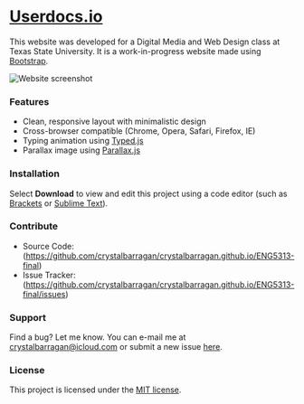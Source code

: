 # [Userdocs.io](http://crystalbarragan.github.io/ENG5313-final)

This website was developed for a Digital Media and Web Design class at Texas State University. It is a work-in-progress website made using [Bootstrap](http://getbootstrap.com).

![Website screenshot](http://crystalbarragan.github.io/ENG5313-final/assets/userdocsreadme.gif "Userdocs Website Screenshot")

### Features

- Clean, responsive layout with minimalistic design
- Cross-browser compatible (Chrome, Opera, Safari, Firefox, IE)
- Typing animation using [Typed.js](https://github.com/mattboldt/typed.js/)
- Parallax image using [Parallax.js](https://github.com/pixelcog/parallax.js/)

### Installation
Select **Download** to view and edit this project using a code editor (such as [Brackets](http://brackets.io) or [Sublime Text](http://www.sublimetext.com)).

### Contribute
- Source Code: (https://github.com/crystalbarragan/crystalbarragan.github.io/ENG5313-final)
- Issue Tracker: (https://github.com/crystalbarragan/crystalbarragan.github.io/ENG5313-final/issues)


### Support
Find a bug? Let me know. You can e-mail me at [crystalbarragan@icloud.com](mailto:crystalbarragan@icloud.com) or submit a new issue [here](https://github.com/crystalbarragan/crystalbarragan.github.io/issues).

### License
This project is licensed under the [MIT license](https://opensource.org/licenses/MIT).
